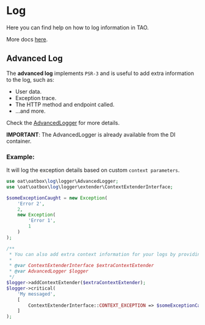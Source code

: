 # Log

Here you can find help on how to log information in TAO.

More docs [here](./logger/readme.md).

## Advanced Log

The **advanced log** implements `PSR-3` and is useful to add extra information to the log, such as:

- User data.
- Exception trace.
- The HTTP method and endpoint called.
- ...and more.

Check the [AdvancedLogger](./logger/AdvancedLogger.php) for more details.

**IMPORTANT**: The AdvancedLogger is already available from the DI container. 

### Example:

It will log the exception details based on custom `context parameters`.

```php
use oat\oatbox\log\logger\AdvancedLogger;
use \oat\oatbox\log\logger\extender\ContextExtenderInterface;

$someExceptionCaught = new Exception(
    'Error 2',
    2,
    new Exception(
        'Error 1',
        1
    )
);

/** 
 * You can also add extra context information for your logs by providing context extenders.
 * 
 * @var ContextExtenderInterface $extraContextExtender
 * @var AdvancedLogger $logger 
 */
$logger->addContextExtender($extraContextExtender);
$logger->critical(
    'My messaged',
    [
        ContextExtenderInterface::CONTEXT_EXCEPTION => $someExceptionCaught
    ]
);
```
